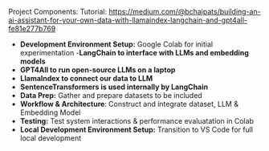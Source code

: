Project Components: 
Tutorial: https://medium.com/@bchaipats/building-an-ai-assistant-for-your-own-data-with-llamaindex-langchain-and-gpt4all-fe81e277b769

  - **Development Environment Setup:** Google Colab for initial experimentation 
  -**LangChain to interface with LLMs and embedding models**
  - **GPT4All to run open-source LLMs on a laptop**
  - **LlamaIndex to connect our data to LLM**
  - **SentenceTransformers is used internally by LangChain**
  - **Data Prep:** Gather and prepare datasets to be included
  - **Workflow & Architecture**: Construct and integrate dataset, LLM & Embedding Model
  - **Testing:** Test system interactions & performance evaluatation in Colab
  - **Local Development Environment Setup:** Transition to VS Code for full local development 
    

